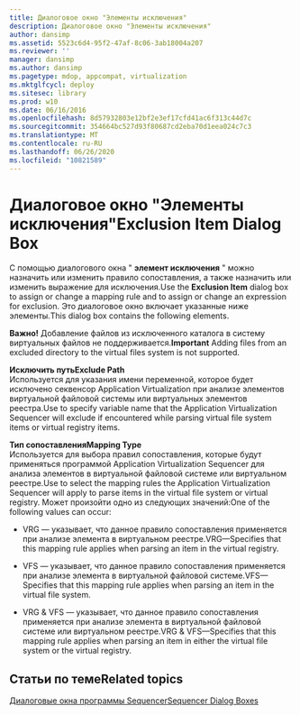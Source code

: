 ```yaml
---
title: Диалоговое окно "Элементы исключения"
description: Диалоговое окно "Элементы исключения"
author: dansimp
ms.assetid: 5523c6d4-95f2-47af-8c06-3ab18004a207
ms.reviewer: ''
manager: dansimp
ms.author: dansimp
ms.pagetype: mdop, appcompat, virtualization
ms.mktglfcycl: deploy
ms.sitesec: library
ms.prod: w10
ms.date: 06/16/2016
ms.openlocfilehash: 8d57932803e12bf2e3ef17cfd41ac6f313c44d7c
ms.sourcegitcommit: 354664bc527d93f80687cd2eba70d1eea024c7c3
ms.translationtype: MT
ms.contentlocale: ru-RU
ms.lasthandoff: 06/26/2020
ms.locfileid: "10821589"
---
```

# <span data-ttu-id="7fc67-103">Диалоговое окно "Элементы исключения"</span><span class="sxs-lookup"><span data-stu-id="7fc67-103">Exclusion Item Dialog Box</span></span>


<span data-ttu-id="7fc67-104">С помощью диалогового окна " **элемент исключения** " можно назначить или изменить правило сопоставления, а также назначить или изменить выражение для исключения.</span><span class="sxs-lookup"><span data-stu-id="7fc67-104">Use the **Exclusion Item** dialog box to assign or change a mapping rule and to assign or change an expression for exclusion.</span></span> <span data-ttu-id="7fc67-105">Это диалоговое окно включает указанные ниже элементы.</span><span class="sxs-lookup"><span data-stu-id="7fc67-105">This dialog box contains the following elements.</span></span>

<span data-ttu-id="7fc67-106">**Важно!**  Добавление файлов из исключенного каталога в систему виртуальных файлов не поддерживается.</span><span class="sxs-lookup"><span data-stu-id="7fc67-106">**Important** Adding files from an excluded directory to the virtual files system is not supported.</span></span>

 

<a href="" id="exclude-path"></a>**<span data-ttu-id="7fc67-107">Исключить путь</span><span class="sxs-lookup"><span data-stu-id="7fc67-107">Exclude Path</span></span>**  
<span data-ttu-id="7fc67-108">Используется для указания имени переменной, которое будет исключено секвенсор Application Virtualization при анализе элементов виртуальной файловой системы или виртуальных элементов реестра.</span><span class="sxs-lookup"><span data-stu-id="7fc67-108">Use to specify variable name that the Application Virtualization Sequencer will exclude if encountered while parsing virtual file system items or virtual registry items.</span></span>

<a href="" id="mapping-type"></a>**<span data-ttu-id="7fc67-109">Тип сопоставления</span><span class="sxs-lookup"><span data-stu-id="7fc67-109">Mapping Type</span></span>**  
<span data-ttu-id="7fc67-110">Используется для выбора правил сопоставления, которые будут применяться программой Application Virtualization Sequencer для анализа элементов в виртуальной файловой системе или виртуальном реестре.</span><span class="sxs-lookup"><span data-stu-id="7fc67-110">Use to select the mapping rules the Application Virtualization Sequencer will apply to parse items in the virtual file system or virtual registry.</span></span> <span data-ttu-id="7fc67-111">Может произойти одно из следующих значений:</span><span class="sxs-lookup"><span data-stu-id="7fc67-111">One of the following values can occur:</span></span>

-   <span data-ttu-id="7fc67-112">VRG — указывает, что данное правило сопоставления применяется при анализе элемента в виртуальном реестре.</span><span class="sxs-lookup"><span data-stu-id="7fc67-112">VRG—Specifies that this mapping rule applies when parsing an item in the virtual registry.</span></span>

-   <span data-ttu-id="7fc67-113">VFS — указывает, что данное правило сопоставления применяется при анализе элемента в виртуальной файловой системе.</span><span class="sxs-lookup"><span data-stu-id="7fc67-113">VFS—Specifies that this mapping rule applies when parsing an item in the virtual file system.</span></span>

-   <span data-ttu-id="7fc67-114">VRG & VFS — указывает, что данное правило сопоставления применяется при анализе элемента в виртуальной файловой системе или виртуальном реестре.</span><span class="sxs-lookup"><span data-stu-id="7fc67-114">VRG & VFS—Specifies that this mapping rule applies when parsing an item in either the virtual file system or the virtual registry.</span></span>

## <span data-ttu-id="7fc67-115">Статьи по теме</span><span class="sxs-lookup"><span data-stu-id="7fc67-115">Related topics</span></span>


[<span data-ttu-id="7fc67-116">Диалоговые окна программы Sequencer</span><span class="sxs-lookup"><span data-stu-id="7fc67-116">Sequencer Dialog Boxes</span></span>](sequencer-dialog-boxes.md)

 

 





